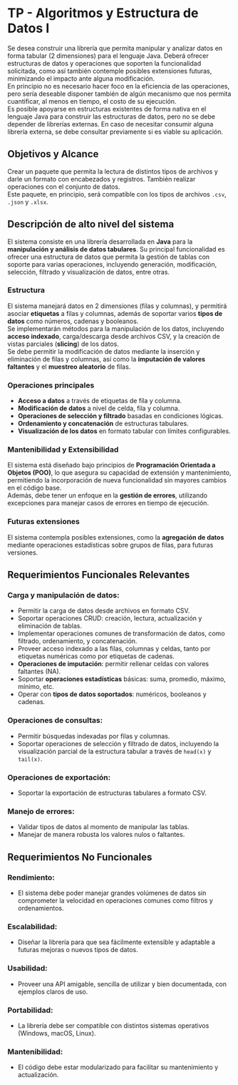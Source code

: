 # TP - Algoritmos y Estructura de Datos I

Se desea construir una librería que permita manipular y analizar datos en forma tabular (2 dimensiones) para el lenguaje Java. Deberá ofrecer estructuras de datos y operaciones que soporten la funcionalidad solicitada, como así también contemple posibles extensiones futuras, minimizando el impacto ante alguna modificación.  
En principio no es necesario hacer foco en la eficiencia de las operaciones, pero sería deseable disponer también de algún mecanismo que nos permita cuantificar, al menos en tiempo, el costo de su ejecución.  
Es posible apoyarse en estructuras existentes de forma nativa en el lenguaje Java para construir las estructuras de datos, pero no se debe depender de librerías externas. En caso de necesitar consumir alguna librería externa, se debe consultar previamente si es viable su aplicación.

## Objetivos y Alcance

Crear un paquete que permita la lectura de distintos tipos de archivos y darle un formato con encabezados y registros. También realizar operaciones con el conjunto de datos.  
Este paquete, en principio, será compatible con los tipos de archivos `.csv`, `.json` y `.xlsx`.

## Descripción de alto nivel del sistema

El sistema consiste en una librería desarrollada en **Java** para la **manipulación y análisis de datos tabulares**. Su principal funcionalidad es ofrecer una estructura de datos que permita la gestión de tablas con soporte para varias operaciones, incluyendo generación, modificación, selección, filtrado y visualización de datos, entre otras.

### Estructura

El sistema manejará datos en 2 dimensiones (filas y columnas), y permitirá asociar **etiquetas** a filas y columnas, además de soportar varios **tipos de datos** como números, cadenas y booleanos.  
Se implementarán métodos para la manipulación de los datos, incluyendo **acceso indexado**, carga/descarga desde archivos CSV, y la creación de vistas parciales (**slicing**) de los datos.  
Se debe permitir la modificación de datos mediante la inserción y eliminación de filas y columnas, así como la **imputación de valores faltantes** y el **muestreo aleatorio** de filas.

### Operaciones principales

- **Acceso a datos** a través de etiquetas de fila y columna.
- **Modificación de datos** a nivel de celda, fila y columna.
- **Operaciones de selección y filtrado** basadas en condiciones lógicas.
- **Ordenamiento y concatenación** de estructuras tabulares.
- **Visualización de los datos** en formato tabular con límites configurables.

### Mantenibilidad y Extensibilidad

El sistema está diseñado bajo principios de **Programación Orientada a Objetos (POO)**, lo que asegura su capacidad de extensión y mantenimiento, permitiendo la incorporación de nueva funcionalidad sin mayores cambios en el código base.  
Además, debe tener un enfoque en la **gestión de errores**, utilizando excepciones para manejar casos de errores en tiempo de ejecución.

### Futuras extensiones

El sistema contempla posibles extensiones, como la **agregación de datos** mediante operaciones estadísticas sobre grupos de filas, para futuras versiones.

## Requerimientos Funcionales Relevantes

### Carga y manipulación de datos:
- Permitir la carga de datos desde archivos en formato CSV.
- Soportar operaciones CRUD: creación, lectura, actualización y eliminación de tablas.
- Implementar operaciones comunes de transformación de datos, como filtrado, ordenamiento, y concatenación.
- Proveer acceso indexado a las filas, columnas y celdas, tanto por etiquetas numéricas como por etiquetas de cadenas.
- **Operaciones de imputación**: permitir rellenar celdas con valores faltantes (NA).
- Soportar **operaciones estadísticas** básicas: suma, promedio, máximo, mínimo, etc.
- Operar con **tipos de datos soportados**: numéricos, booleanos y cadenas.

### Operaciones de consultas:
- Permitir búsquedas indexadas por filas y columnas.
- Soportar operaciones de selección y filtrado de datos, incluyendo la visualización parcial de la estructura tabular a través de `head(x)` y `tail(x)`.

### Operaciones de exportación:
- Soportar la exportación de estructuras tabulares a formato CSV.

### Manejo de errores:
- Validar tipos de datos al momento de manipular las tablas.
- Manejar de manera robusta los valores nulos o faltantes.

## Requerimientos No Funcionales

### Rendimiento:
- El sistema debe poder manejar grandes volúmenes de datos sin comprometer la velocidad en operaciones comunes como filtros y ordenamientos.

### Escalabilidad:
- Diseñar la librería para que sea fácilmente extensible y adaptable a futuras mejoras o nuevos tipos de datos.

### Usabilidad:
- Proveer una API amigable, sencilla de utilizar y bien documentada, con ejemplos claros de uso.

### Portabilidad:
- La librería debe ser compatible con distintos sistemas operativos (Windows, macOS, Linux).

### Mantenibilidad:
- El código debe estar modularizado para facilitar su mantenimiento y actualización.
